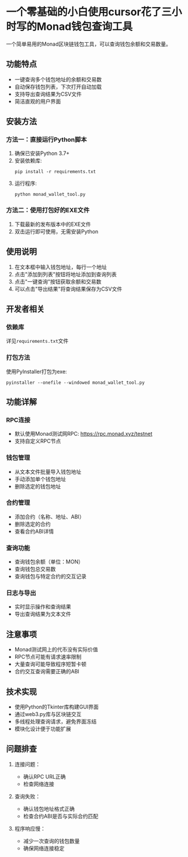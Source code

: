 # 一个零基础的小白使用cursor花了三小时写的Monad钱包查询工具

一个简单易用的Monad区块链钱包工具，可以查询钱包余额和交易数量。

## 功能特点

- 一键查询多个钱包地址的余额和交易数
- 自动保存钱包列表，下次打开自动加载
- 支持导出查询结果为CSV文件
- 简洁直观的用户界面

## 安装方法

### 方法一：直接运行Python脚本

1. 确保已安装Python 3.7+
2. 安装依赖库:
   ```
   pip install -r requirements.txt
   ```
3. 运行程序:
   ```
   python monad_wallet_tool.py
   ```

### 方法二：使用打包好的EXE文件

1. 下载最新的发布版本中的EXE文件
2. 双击运行即可使用，无需安装Python

## 使用说明

1. 在文本框中输入钱包地址，每行一个地址
2. 点击"添加到列表"按钮将地址添加到查询列表
3. 点击"一键查询"按钮获取余额和交易数
4. 可以点击"导出结果"将查询结果保存为CSV文件

## 开发者相关

### 依赖库

详见`requirements.txt`文件

### 打包方法

使用PyInstaller打包为exe:
```
pyinstaller --onefile --windowed monad_wallet_tool.py
```

## 功能详解

### RPC连接
- 默认使用Monad测试网RPC: https://rpc.monad.xyz/testnet
- 支持自定义RPC节点

### 钱包管理
- 从文本文件批量导入钱包地址
- 手动添加单个钱包地址
- 删除选定的钱包地址

### 合约管理
- 添加合约（名称、地址、ABI）
- 删除选定的合约
- 查看合约ABI详情

### 查询功能
- 查询钱包余额（单位：MON）
- 查询钱包总交易数
- 查询钱包与特定合约的交互记录

### 日志与导出
- 实时显示操作和查询结果
- 导出查询结果为文本文件

## 注意事项

- Monad测试网上的代币没有实际价值
- RPC节点可能有请求速率限制
- 大量查询可能导致程序短暂卡顿
- 合约交互查询需要正确的ABI

## 技术实现

- 使用Python的Tkinter库构建GUI界面
- 通过web3.py库与区块链交互
- 多线程处理查询请求，避免界面冻结
- 模块化设计便于功能扩展

## 问题排查

1. 连接问题：
   - 确认RPC URL正确
   - 检查网络连接

2. 查询失败：
   - 确认钱包地址格式正确
   - 检查合约ABI是否与实际合约匹配
   
3. 程序响应慢：
   - 减少一次查询的钱包数量
   - 确保网络连接稳定 
